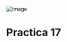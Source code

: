 ![image](https://github.com/AxAmaro09/Practica-17/assets/148808039/e609f2fb-0350-46e5-94c4-5dffe541af3b)
# Practica 17
